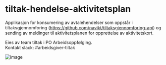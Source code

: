 # tiltak-hendelse-aktivitetsplan
Applikasjon for konsumering av avtalehendelser som oppstår i tiltaksgjennomforing (https://github.com/navikt/tiltaksgjennomforing-api) og sending av meldinger til aktivitetsplanen for opprettelse av aktivitetskort.



Eies av team tiltak i PO Arbeidsoppfølging.
<br/>
Kontakt slack: #arbeidsgiver-tiltak



![image](https://github.com/navikt/tiltak-hendelse-aktivitetsplan/assets/5412607/205da9a2-ed63-4634-9ef2-ed6411e1ca81)
